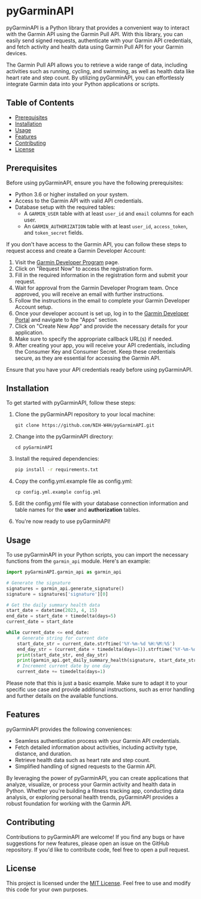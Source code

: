 # pyGarminAPI
pyGarminAPI is a Python library that provides a convenient way to interact with the Garmin API using the Garmin Pull API. With this library, you can easily send signed requests, authenticate with your Garmin API credentials, and fetch activity and health data using Garmin Pull API for your Garmin devices.

The Garmin Pull API allows you to retrieve a wide range of data, including activities such as running, cycling, and swimming, as well as health data like heart rate and step count. By utilizing pyGarminAPI, you can effortlessly integrate Garmin data into your Python applications or scripts.

## Table of Contents

- [Prerequisites](#prerequisites)
- [Installation](#installation)
- [Usage](#usage)
- [Features](#features)
- [Contributing](#contributing)
- [License](#license)

## Prerequisites

Before using pyGarminAPI, ensure you have the following prerequisites:

- Python 3.6 or higher installed on your system.
- Access to the Garmin API with valid API credentials.
- Database setup with the required tables:
  - A `GARMIN_USER` table with at least `user_id` and `email` columns for each user.
  - An `GARMIN_AUTHORIZATION` table with at least `user_id`, `access_token`, and `token_secret` fields.

If you don't have access to the Garmin API, you can follow these steps to request access and create a Garmin Developer Account:

1. Visit the [Garmin Developer Program](https://developer.garmin.com/gc-developer-program/overview/) page.
2. Click on "Request Now" to access the registration form.
3. Fill in the required information in the registration form and submit your request.
4. Wait for approval from the Garmin Developer Program team. Once approved, you will receive an email with further instructions.
5. Follow the instructions in the email to complete your Garmin Developer Account setup.
6. Once your developer account is set up, log in to the [Garmin Developer Portal](https://developerportal.garmin.com/) and navigate to the "Apps" section.
7. Click on "Create New App" and provide the necessary details for your application.
8. Make sure to specify the appropriate callback URL(s) if needed.
9. After creating your app, you will receive your API credentials, including the Consumer Key and Consumer Secret. Keep these credentials secure, as they are essential for accessing the Garmin API.

Ensure that you have your API credentials ready before using pyGarminAPI.


## Installation
To get started with pyGarminAPI, follow these steps:

1. Clone the pyGarminAPI repository to your local machine:

   ```shell
   git clone https://github.com/NIH-W4H/pyGarminAPI.git
   ```

2. Change into the pyGarminAPI directory:
    ```shell
    cd pyGarminAPI
    ```

3. Install the required dependencies:
    ```bash
    pip install -r requirements.txt
    ```

4. Copy the config.yml.example file as config.yml:
    ```shell
    cp config.yml.example config.yml
    ```

5. Edit the config.yml file with your database connection information and table names for the **user** and **authorization** tables.

6. You're now ready to use pyGarminAPI!

## Usage
To use pyGarminAPI in your Python scripts, you can import the necessary functions from the `garmin_api` module. Here's an example:
```python
import pyGarminAPI.garmin_api as garmin_api

# Generate the signature
signatures = garmin_api.generate_signature()
signature = signatures['signature'][0]

# Get the daily summary health data
start_date = datetime(2023, 4, 15)
end_date = start_date + timedelta(days=5)
current_date = start_date

while current_date <= end_date:
    # Generate string for current date
    start_date_str = current_date.strftime('%Y-%m-%d %H:%M:%S')
    end_day_str = (current_date + timedelta(days=1)).strftime('%Y-%m-%d %H:%M:%S')
    print(start_date_str, end_day_str)
    print(garmin_api.get_daily_summary_health(signature, start_date_str, end_day_str))
    # Increment current date by one day
    current_date += timedelta(days=1)
```
Please note that this is just a basic example. Make sure to adapt it to your specific use case and provide additional instructions, such as error handling and further details on the available functions.

## Features
pyGarminAPI provides the following conveniences:
- Seamless authentication process with your Garmin API credentials.
- Fetch detailed information about activities, including activity type, distance, and duration.
- Retrieve health data such as heart rate and step count.
- Simplified handling of signed requests to the Garmin API.

By leveraging the power of pyGarminAPI, you can create applications that analyze, visualize, or process your Garmin activity and health data in Python. Whether you're building a fitness tracking app, conducting data analysis, or exploring personal health trends, pyGarminAPI provides a robust foundation for working with the Garmin API.

## Contributing
Contributions to pyGarminAPI are welcome! If you find any bugs or have suggestions for new features, please open an issue on the GitHub repository. If you'd like to contribute code, feel free to open a pull request.

## License
This project is licensed under the [MIT License](https://github.com/NIH-W4H/pyGarminAPI/blob/main/LICENSE). Feel free to use and modify this code for your own purposes.
